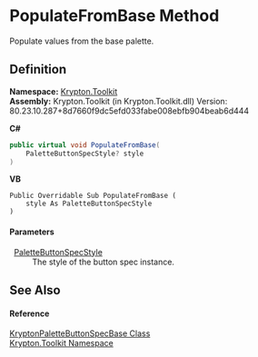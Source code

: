# PopulateFromBase Method


Populate values from the base palette.



## Definition
**Namespace:** <a href="79d2eac2-21f4-54ff-7552-b20c33c30600.md">Krypton.Toolkit</a>  
**Assembly:** Krypton.Toolkit (in Krypton.Toolkit.dll) Version: 80.23.10.287+8d7660f9dc5efd033fabe008ebfb904beab6d444

**C#**
``` C#
public virtual void PopulateFromBase(
	PaletteButtonSpecStyle? style
)
```
**VB**
``` VB
Public Overridable Sub PopulateFromBase ( 
	style As PaletteButtonSpecStyle
)
```



#### Parameters
<dl><dt>  <a href="83478590-f284-d2dc-1763-abdebf00e1cc.md">PaletteButtonSpecStyle</a></dt><dd>The style of the button spec instance.</dd></dl>

## See Also


#### Reference
<a href="f5567db3-3941-2a70-575d-f791739aaff0.md">KryptonPaletteButtonSpecBase Class</a>  
<a href="79d2eac2-21f4-54ff-7552-b20c33c30600.md">Krypton.Toolkit Namespace</a>  
